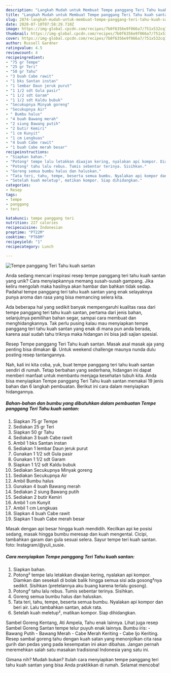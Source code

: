 ```yaml
---
description: "Langkah Mudah untuk Membuat Tempe panggang Teri Tahu kuah santan yang Sempurna"
title: "Langkah Mudah untuk Membuat Tempe panggang Teri Tahu kuah santan yang Sempurna"
slug: 2874-langkah-mudah-untuk-membuat-tempe-panggang-teri-tahu-kuah-santan-yang-sempurna
date: 2020-07-10T07:58:29.710Z
image: https://img-global.cpcdn.com/recipes/7b0f6356e9f066a7/751x532cq70/tempe-panggang-teri-tahu-kuah-santan-foto-resep-utama.jpg
thumbnail: https://img-global.cpcdn.com/recipes/7b0f6356e9f066a7/751x532cq70/tempe-panggang-teri-tahu-kuah-santan-foto-resep-utama.jpg
cover: https://img-global.cpcdn.com/recipes/7b0f6356e9f066a7/751x532cq70/tempe-panggang-teri-tahu-kuah-santan-foto-resep-utama.jpg
author: Russell Gardner
ratingvalue: 4.5
reviewcount: 4
recipeingredient:
- "75 gr Tempe"
- "25 gr Teri"
- "50 gr Tahu"
- "3 buah Cabe rawit"
- "1 bks Santan instan"
- "1 lembar Daun jeruk purut"
- "1 1/2 sdt Gula pasir"
- "1 1/2 sdt Garam"
- "1 1/2 sdt Kaldu bubuk"
- "Secukupnya Minyak goreng"
- "Secukupnya Air"
- " Bumbu halus"
- "4 buah Bawang merah"
- "2 siung Bawang putih"
- "2 butir Kemiri"
- "1 cm Kunyit"
- "1 cm Lengkuas"
- "4 buah Cabe rawit"
- "1 buah Cabe merah besar"
recipeinstructions:
- "Siapkan bahan."
- "Potong² tempe lalu letakkan diwajan kering, nyalakan api kompor. Diamkan dan sesekali di bolak balik hingga semua sisi ada gosong²nya sedikit. Sisihkan (pretelannya aku buang karena terlalu gosong)."
- "Potong² tahu lalu rebus. Tumis sebentar terinya. Sisihkan."
- "Goreng semua bumbu halus dan haluskan."
- "Tata teri, tahu, tempe, beserta semua bumbu. Nyalakan api kompor dan beri air. Lalu tambahkan santan, aduk rata."
- "Setelah kuah meletup², matikan kompor. Siap dihidangkan."
categories:
- Resep
tags:
- tempe
- panggang
- teri

katakunci: tempe panggang teri 
nutrition: 227 calories
recipecuisine: Indonesian
preptime: "PT22M"
cooktime: "PT60M"
recipeyield: "1"
recipecategory: Lunch

---
```



![Tempe panggang Teri Tahu kuah santan](https://img-global.cpcdn.com/recipes/7b0f6356e9f066a7/751x532cq70/tempe-panggang-teri-tahu-kuah-santan-foto-resep-utama.jpg)

Anda sedang mencari inspirasi resep tempe panggang teri tahu kuah santan yang unik? Cara menyiapkannya memang susah-susah gampang. Jika keliru mengolah maka hasilnya akan hambar dan bahkan tidak sedap. Padahal tempe panggang teri tahu kuah santan yang enak selayaknya punya aroma dan rasa yang bisa memancing selera kita.

Ada beberapa hal yang sedikit banyak mempengaruhi kualitas rasa dari tempe panggang teri tahu kuah santan, pertama dari jenis bahan, selanjutnya pemilihan bahan segar, sampai cara membuat dan menghidangkannya. Tak perlu pusing kalau mau menyiapkan tempe panggang teri tahu kuah santan yang enak di mana pun anda berada, karena asal sudah tahu triknya maka hidangan ini bisa jadi sajian spesial.

Resep Tempe panggang Teri Tahu kuah santan. Masak asal masak aja yang penting bisa dimakan 😁. Untuk weekend challenge maunya nunda dulu posting resep tantangannya.


Nah, kali ini kita coba, yuk, buat tempe panggang teri tahu kuah santan sendiri di rumah. Tetap berbahan yang sederhana, hidangan ini dapat memberi manfaat untuk membantu menjaga kesehatan tubuh kita. Anda bisa menyiapkan Tempe panggang Teri Tahu kuah santan memakai 19 jenis bahan dan 6 langkah pembuatan. Berikut ini cara dalam menyiapkan hidangannya.

<!--inarticleads1-->

##### Bahan-bahan dan bumbu yang dibutuhkan dalam pembuatan Tempe panggang Teri Tahu kuah santan:

1. Siapkan 75 gr Tempe
1. Sediakan 25 gr Teri
1. Siapkan 50 gr Tahu
1. Sediakan 3 buah Cabe rawit
1. Ambil 1 bks Santan instan
1. Sediakan 1 lembar Daun jeruk purut
1. Gunakan 1 1/2 sdt Gula pasir
1. Gunakan 1 1/2 sdt Garam
1. Siapkan 1 1/2 sdt Kaldu bubuk
1. Sediakan Secukupnya Minyak goreng
1. Sediakan Secukupnya Air
1. Ambil  Bumbu halus
1. Gunakan 4 buah Bawang merah
1. Sediakan 2 siung Bawang putih
1. Sediakan 2 butir Kemiri
1. Ambil 1 cm Kunyit
1. Ambil 1 cm Lengkuas
1. Siapkan 4 buah Cabe rawit
1. Siapkan 1 buah Cabe merah besar


Masak dengan api besar hingga kuah mendidih. Kecilkan api ke posisi sedang, masak hingga bumbu meresap dan kuah mengental. Cicipi, tambahkan garam dan gula sesuai selera. Sayur tempe teri kuah santan. foto: Instagram/@yuli_susie. 

<!--inarticleads2-->

##### Cara menyiapkan Tempe panggang Teri Tahu kuah santan:

1. Siapkan bahan.
1. Potong² tempe lalu letakkan diwajan kering, nyalakan api kompor. Diamkan dan sesekali di bolak balik hingga semua sisi ada gosong²nya sedikit. Sisihkan (pretelannya aku buang karena terlalu gosong).
1. Potong² tahu lalu rebus. Tumis sebentar terinya. Sisihkan.
1. Goreng semua bumbu halus dan haluskan.
1. Tata teri, tahu, tempe, beserta semua bumbu. Nyalakan api kompor dan beri air. Lalu tambahkan santan, aduk rata.
1. Setelah kuah meletup², matikan kompor. Siap dihidangkan.


Sambel Goreng Kentang, Ati Ampela, Tahu enak lainnya. Lihat juga resep Sambel Goreng Santan tempe telur puyuh enak lainnya. Bumbu iris: - Bawang Putih - Bawang Merah - Cabe Merah Keriting - Cabe Ijo Keriting. Resep sambal goreng tahu dengan kuah satan yang menonjolkan cita rasa gurih dan pedas yang pada kesempatan ini akan dibahas. Jangan pernah meremehkan salah satu masakan tradisional Indonesia yang satu ini. 

Gimana nih? Mudah bukan? Itulah cara menyiapkan tempe panggang teri tahu kuah santan yang bisa Anda praktikkan di rumah. Selamat mencoba!
